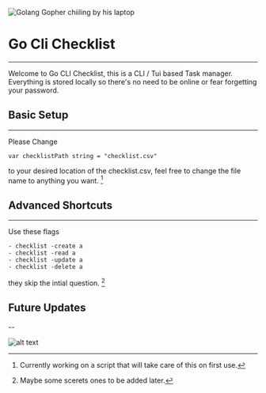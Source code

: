 ![Golang Gopher chiiling by his laptop](https://i.ibb.co/T81RYV3/fc28f9f73dea4599b2d5ac2b3cacc13e.jpg)

# **Go Cli Checklist**
--- 

Welcome to Go CLI Checklist, this is a CLI / Tui based Task manager. Everything is stored locally so there's no need to be online or fear forgetting your password.

## **Basic Setup**
---

Please Change

`var checklistPath string = "checklist.csv"`

to your desired location of the checklist.csv, feel free to change the file name to anything you want. [^1]

[^1]:Currently working on a script that will take care of this on first use.

## **Advanced Shortcuts**
---

Use these flags

    - checklist -create a
    - checklist -read a
    - checklist -update a
    - checklist -delete a

they skip the intial question. [^2]

[^2]: Maybe some scerets ones to be added later.

## **Future Updates**
--

![alt text](https://i.ibb.co/7ky1C7M/it-s-amazing-what.png)



